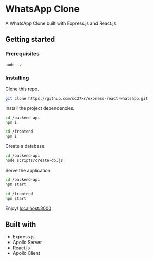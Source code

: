 # WhatsApp Clone

A WhatsApp Clone built with Express.js and React.js.

## Getting started

### Prerequisites
```bash
node -v
```

### Installing

Clone this repo.

```bash
git clone https://github.com/sc27kr/express-react-whatsapp.git
```

Install the project dependencies.

```bash
cd /backend-api
npm i

cd /frontend
npm i
```

Create a database.

```bash
cd /backend-api
node scripts/create-db.js
```

Serve the application.

```bash
cd /backend-api
npm start

cd /frontend
npm start
```

Enjoy! [localhost:3000](http://localhost:3000)

## Built with

* Express.js
* Apollo Server
* React.js
* Apollo Client
